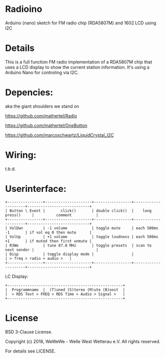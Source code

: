 # Radioino
Arduino (nano) sketch for FM radio chip (RDA5807M) and 1602 LCD using I2C

# Details
This is a full function FM radio implementation of a RDA5807M chip that uses a LCD display to show the current station information.
It's using a Arduino Nano for controling via I2C.

# Depencies:
aka the giant shoulders we stand on

https://github.com/mathertel/Radio

https://github.com/mathertel/OneButton

https://github.com/marcoschwartz/LiquidCrystal_I2C

# Wiring:

t.b.d.

# Userinterface:
```
+----------------+---------------------+-----------------+---------------------+----------------------------+
| Button \ Event |       click()       | double click()  |    long press()     |          comment           |
+----------------+---------------------+-----------------+---------------------+----------------------------+
| VolDwn         | -1 volume           | toggle mute     | each 500ms -1       | if vol eq 0 then mute      |
| VolUp          | +1 volume           | toggle loudness | each 500ms +1       | if muted then first unmute |
| R3We           | tune 87.8 MHz       | toggle presets  | scan to next sender |                            |
| Disp           | toggle display mode |                 |                     | > freq > radio > audio >   |
+----------------+---------------------+-----------------+---------------------+----------------------------+
```
LC Display:
```
+----------------------------------------------------+
|  Programmname  |  (T)uned (S)tereo (M)ute (B)oost  |
|  > RDS Text > FREQ > RDS Time > Audio > Signal >   |
+----------------------------------------------------+
```

# License
BSD 3-Clause License.

Copyright (c) 2018, WeWeWe - Welle West Wetterau e.V. All rights reserved.

For details see LICENSE.

